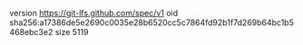 version https://git-lfs.github.com/spec/v1
oid sha256:a17386de5e2690c0035e28b6520cc5c7864fd92b1f7d269b64bc1b5468ebc3e2
size 5119
